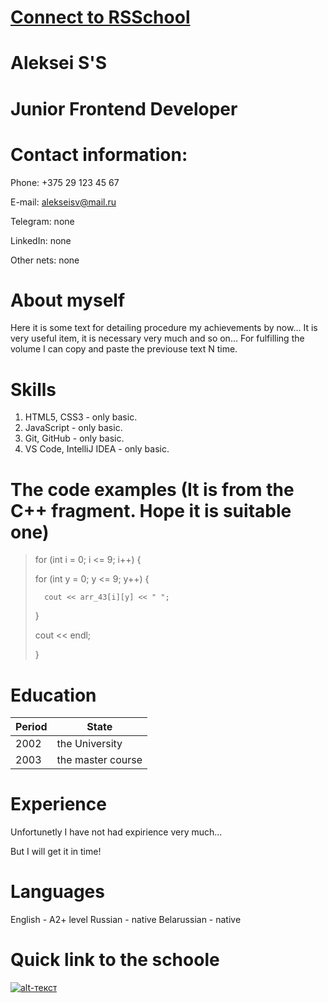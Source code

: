 # [**Connect to RSSchool**](https://rs.school/)
# Aleksei S'S
# Junior Frontend Developer
# Contact information:

Phone: +375 29 123 45 67

E-mail: alekseisv@mail.ru

Telegram: none

LinkedIn: none

Other nets: none

# About myself

Here it is some text for detailing procedure my achievements by now... It is very useful item, it is necessary very much and so on... For fulfilling the volume I can copy and paste the previouse text N time.

# Skills

1. HTML5, CSS3 - only basic.
2. JavaScript - only basic.
3. Git, GitHub - only basic.
4. VS Code, IntelliJ IDEA - only basic.

# The code examples (It is from the C++ fragment. Hope it is suitable one)

> for (int i = 0; i <= 9; i++) {
> 
> 	for (int y = 0; y <= 9; y++) {
> 
> 		cout << arr_43[i][y] << " ";
> 
> 	}
> 
> 	cout << endl;
> 
> }
> 

# Education

| Period        | State              |
| ------------- | -------------------|
| 2002          | the University     |
| 2003          | the master course  |

# Experience

Unfortunetly I have not had expirience very much...

But I will get it in time!

# Languages

English - A2+ level
Russian - native
Belarussian - native

# Quick link to the schoole

[![alt-текст](https://rs.school/assets/rs-school-CZS_yQWd.webp "Quick link to the schoole!")](https://rs.school/)
